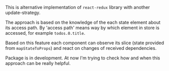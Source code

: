 This is alternative implementation of `react-redux` library with another update-strategy.

The approach is based on the knowledge of the each state element about its access path.
By 'access path' means way by which element in store is accessed, for example `todos.0.title`.

Based on this feature each component can observe its slice (state provided from `mapStateToProps`) and react on changes of received dependencies.

Package is in development. At now I'm trying to check how and when this approach can be really helpful.